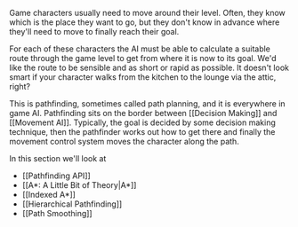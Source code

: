 Game characters usually need to move around their level. Often, they know which is the place they want to go, but they don't know in advance where they'll need to move to finally reach their goal.

For each of these characters the AI must be able to calculate a suitable route through the game level to get from where it is now to its goal. We'd like the route to be sensible and as short or rapid as possible. It doesn't look smart if your character walks from the kitchen to the lounge via the attic, right?

This is pathfinding, sometimes called path planning, and it is everywhere in game AI. Pathfinding sits on the border between [[Decision Making]] and [[Movement AI]]. Typically, the goal is decided by some decision making technique, then the pathfinder works out how to get there and finally the movement control system moves the character along the path.

In this section we'll look at 
- [[Pathfinding API]]
- [[A*: A Little Bit of Theory|A*]]
- [[Indexed A*]]
- [[Hierarchical Pathfinding]]
- [[Path Smoothing]]